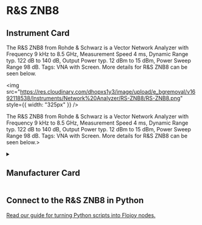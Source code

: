 
# R&S ZNB8

## Instrument Card

<div className="flex">

<div>

The R&S ZNB8 from Rohde & Schwarz is a Vector Network Analyzer with Frequency 9 kHz to 8.5 GHz, Measurement Speed 4 ms, Dynamic Range typ. 122 dB to 140 dB, Output Power typ. 12 dBm to 15 dBm, Power Sweep Range 98 dB. Tags: VNA with Screen. More details for R&S ZNB8 can be seen below.

</div>

<img src="https://res.cloudinary.com/dhopxs1y3/image/upload/e_bgremoval/v1692118538/Instruments/Network%20Analyzer/RS-ZNB8/RS-ZNB8.png" style={{ width: "325px" }} />

</div>

The R&S ZNB8 from Rohde & Schwarz is a Vector Network Analyzer with Frequency 9 kHz to 8.5 GHz, Measurement Speed 4 ms, Dynamic Range typ. 122 dB to 140 dB, Output Power typ. 12 dBm to 15 dBm, Power Sweep Range 98 dB. Tags: VNA with Screen. More details for R&S ZNB8 can be seen below.>

<details>
<summary><h2>Manufacturer Card</h2></summary>

<img src="https://res.cloudinary.com/dhopxs1y3/image/upload/v1692139604/Instruments/Vendor%20Logos/RohdeSchwarz.png" style={{ width: "100%", objectFit: "cover" }} />

Rohde & Schwarz GmbH & Co KG is an international electronics group specializing in the fields of electronic test equipment, broadcast & media, cybersecurity, radiomonitoring and radiolocation, and radiocommunication. <a href="https://www.rohde-schwarz.com/ca/home_48230.html">Website</a>.

<ul>
  <li>Headquarters: Munich, Germany</li>
  <li>Yearly Revenue (millions, USD): 2500.0</li>
</ul>
</details>

## Connect to the R&S ZNB8 in Python

[Read our guide for turning Python scripts into Flojoy nodes.](https://docs.flojoy.ai/custom-nodes/creating-custom-node/)

